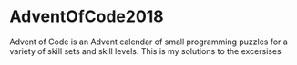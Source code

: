# AdventOfCode2018
Advent of Code is an Advent calendar of small programming puzzles for a variety of skill sets and skill levels. This is my solutions to the excersises

